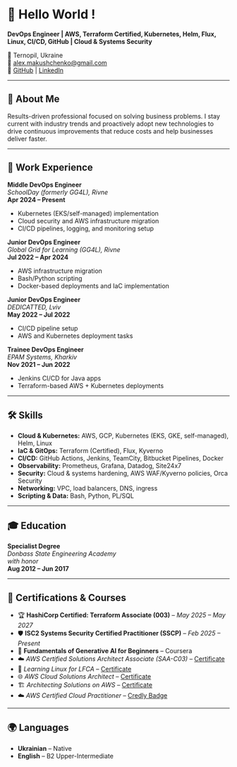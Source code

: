 # 👋 Hello World !

**DevOps Engineer | AWS, Terraform Certified, Kubernetes, Helm, Flux, Linux, CI/CD, GitHub | Cloud & Systems Security**

📍 Ternopil, Ukraine  
📧 [alex.makushchenko@gmail.com](mailto:alex.makushchenko@gmail.com)  
🔗 [GitHub](https://github.com/Makushchenko) | [LinkedIn](https://www.linkedin.com/in/oleksandr-makushchenko/)

---

## 🔧 About Me

Results-driven professional focused on solving business problems. I stay current with industry trends and proactively adopt new technologies to drive continuous improvements that reduce costs and help businesses deliver faster.

---

## 💼 Work Experience

**Middle DevOps Engineer**  
_SchoolDay (formerly GG4L), Rivne_  
**Apr 2024 – Present**  
- Kubernetes (EKS/self-managed) implementation  
- Cloud security and AWS infrastructure migration  
- CI/CD pipelines, logging, and monitoring setup

**Junior DevOps Engineer**  
_Global Grid for Learning (GG4L), Rivne_  
**Jul 2022 – Apr 2024**  
- AWS infrastructure migration  
- Bash/Python scripting  
- Docker-based deployments and IaC implementation

**Junior DevOps Engineer**  
_DEDICATTED, Lviv_  
**May 2022 – Jul 2022**  
- CI/CD pipeline setup  
- AWS and Kubernetes deployment tasks

**Trainee DevOps Engineer**  
_EPAM Systems, Kharkiv_  
**Nov 2021 – Jun 2022**  
- Jenkins CI/CD for Java apps  
- Terraform-based AWS + Kubernetes deployments

---

## 🛠️ Skills
- **Cloud & Kubernetes:** AWS, GCP, Kubernetes (EKS, GKE, self-managed), Helm, Linux
- **IaC & GitOps:** Terraform (Certified), Flux, Kyverno
- **CI/CD:** GitHub Actions, Jenkins, TeamCity, Bitbucket Pipelines, Docker
- **Observability:** Prometheus, Grafana, Datadog, Site24x7
- **Security:** Cloud & systems hardening, AWS WAF/Kyverno policies, Orca Security
- **Networking:** VPC, load balancers, DNS, ingress
- **Scripting & Data:** Bash, Python, PL/SQL

---

## 🎓 Education

**Specialist Degree**  
_Donbass State Engineering Academy_  
*with honor*  
**Aug 2012 – Jun 2017**

---

## 📜 Certifications & Courses

- 🏆 **HashiCorp Certified: Terraform Associate (003)** – *May 2025 – May 2027*  
- 🛡 **ISC2 Systems Security Certified Practitioner (SSCP)** – *Feb 2025 – Present*  
- 🤖 **Fundamentals of Generative AI for Beginners** – Coursera  
- ☁️ *AWS Certified Solutions Architect Associate (SAA-C03)* – [Certificate](https://www.udemy.com/certificate/UC‑89a402cb‑7df5‑4e3c‑85d1‑dbeb5e6bf05c/)  
- 🐧 *Learning Linux for LFCA* – [Certificate](https://www.coursera.org/account/accomplishments/specialization/certificate/3G2YD95LCDCH)  
- 🌐 *AWS Cloud Solutions Architect* – [Certificate](https://www.coursera.org/account/accomplishments/professional‑cert/EC9S5XA7KACZ)  
- 🏗 *Architecting Solutions on AWS* – [Certificate](https://www.coursera.org/account/accomplishments/verify/CKFFW4W58G3K)  
- ☁️ *AWS Certified Cloud Practitioner* – [Credly Badge](https://www.credly.com/badges/6984453f‑b26e‑453d‑925b‑55a1578cda5e?source=linked_in_profile)

---

## 🌍 Languages

- **Ukrainian** – Native  
- **English** – B2 Upper-Intermediate
